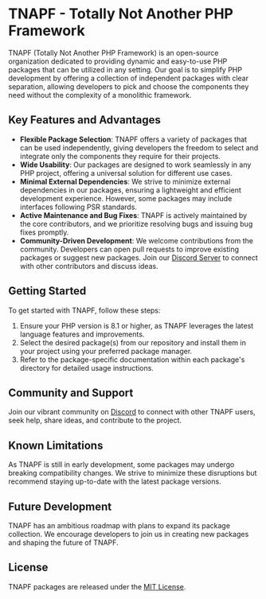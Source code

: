 # TNAPF - Totally Not Another PHP Framework

TNAPF (Totally Not Another PHP Framework) is an open-source organization dedicated to providing dynamic and easy-to-use PHP packages that can be utilized in any setting. Our goal is to simplify PHP development by offering a collection of independent packages with clear separation, allowing developers to pick and choose the components they need without the complexity of a monolithic framework.

## Key Features and Advantages

- **Flexible Package Selection**: TNAPF offers a variety of packages that can be used independently, giving developers the freedom to select and integrate only the components they require for their projects.
- **Wide Usability**: Our packages are designed to work seamlessly in any PHP project, offering a universal solution for different use cases.
- **Minimal External Dependencies**: We strive to minimize external dependencies in our packages, ensuring a lightweight and efficient development experience. However, some packages may include interfaces following PSR standards.
- **Active Maintenance and Bug Fixes**: TNAPF is actively maintained by the core contributors, and we prioritize resolving bugs and issuing bug fixes promptly.
- **Community-Driven Development**: We welcome contributions from the community. Developers can open pull requests to improve existing packages or suggest new packages. Join our [Discord Server](https://discord.gg/TgrcSkuDtQ) to connect with other contributors and discuss ideas.

## Getting Started

To get started with TNAPF, follow these steps:

1. Ensure your PHP version is 8.1 or higher, as TNAPF leverages the latest language features and improvements.
2. Select the desired package(s) from our repository and install them in your project using your preferred package manager.
3. Refer to the package-specific documentation within each package's directory for detailed usage instructions.

## Community and Support

Join our vibrant community on [Discord](https://discord.gg/TgrcSkuDtQ) to connect with other TNAPF users, seek help, share ideas, and contribute to the project.

## Known Limitations

As TNAPF is still in early development, some packages may undergo breaking compatibility changes. We strive to minimize these disruptions but recommend staying up-to-date with the latest package versions.

## Future Development

TNAPF has an ambitious roadmap with plans to expand its package collection. We encourage developers to join us in creating new packages and shaping the future of TNAPF.

## License

TNAPF packages are released under the [MIT License](LICENSE.md).
